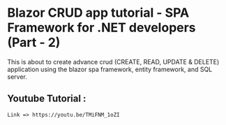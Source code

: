 # Blazor CRUD app tutorial - SPA Framework for .NET developers (Part - 2)
This is about to create advance crud (CREATE, READ, UPDATE &amp; DELETE) application using the blazor spa framework,  entity framework, and SQL server.  

## Youtube Tutorial : 
    Link => https://youtu.be/TMiFNM_1oZI

